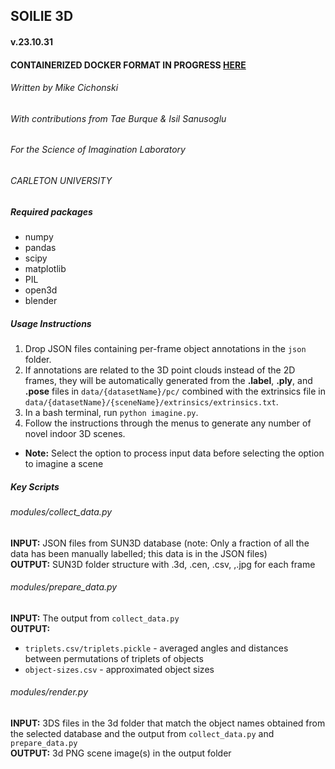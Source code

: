 ##  SOILIE 3D
#### v.23.10.31
#### CONTAINERIZED DOCKER FORMAT IN PROGRESS [HERE](https://github.com/MichaelOVertolli/smart-storage/tree/master)
###### Written by Mike Cichonski
###### With contributions from Tae Burque & Isil Sanusoglu
###### For the Science of Imagination Laboratory
###### CARLETON UNIVERSITY

##### Required packages
* numpy
* pandas
* scipy
* matplotlib
* PIL
* open3d
* blender

##### Usage Instructions
1. Drop JSON files containing per-frame object annotations in the `json` folder.
2. If annotations are related to the 3D point clouds instead of the 2D frames, they will be automatically generated from the <b>.label</b>, <b>.ply</b>, and <b>.pose</b> files in `data/{datasetName}/pc/` combined with the extrinsics file in `data/{datasetName}/{sceneName}/extrinsics/extrinsics.txt`.
3. In a bash terminal, run `python imagine.py`.
4. Follow the instructions through the menus to generate any number of novel indoor 3D scenes.
  * <b>Note:</b> Select the option to process input data before selecting the option to imagine a scene

##### Key Scripts
###### modules/collect_data.py

**INPUT:**
JSON files from SUN3D database (note: Only a fraction of all the data has been manually labelled; this data is in the JSON files)
<br>
**OUTPUT:**
SUN3D folder structure with .3d, .cen, .csv, ,.jpg for each frame

###### modules/prepare_data.py

**INPUT:**
The output from `collect_data.py`
<br>
**OUTPUT:**
* `triplets.csv/triplets.pickle` - averaged angles and distances between permutations of triplets of objects
* `object-sizes.csv` - approximated object sizes

###### modules/render.py

**INPUT:**
3DS files in the 3d folder that match the object names obtained from the selected database and the output from `collect_data.py` and `prepare_data.py`
<br>
**OUTPUT:**
3d PNG scene image(s) in the output folder
